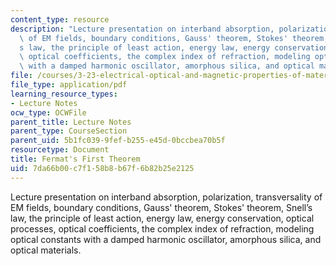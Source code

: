 ```yaml
---
content_type: resource
description: "Lecture presentation on interband absorption, polarization, transversality\
  \ of EM fields, boundary conditions, Gauss' theorem, Stokes' theorem, Snell\u2019\
  s law, the principle of least action, energy law, energy conservation, optical processes,\
  \ optical coefficients, the complex index of refraction, modeling optical constants\
  \ with a damped harmonic oscillator, amorphous silica, and optical materials."
file: /courses/3-23-electrical-optical-and-magnetic-properties-of-materials-fall-2007/7da66b00c7f158b8b67f6b82b25e2125_lec17.pdf
file_type: application/pdf
learning_resource_types:
- Lecture Notes
ocw_type: OCWFile
parent_title: Lecture Notes
parent_type: CourseSection
parent_uid: 5b1fc039-9fef-b255-e45d-0bccbea70b5f
resourcetype: Document
title: Fermat's First Theorem
uid: 7da66b00-c7f1-58b8-b67f-6b82b25e2125
---
```

Lecture presentation on interband absorption, polarization, transversality of EM fields, boundary conditions, Gauss' theorem, Stokes' theorem, Snell’s law, the principle of least action, energy law, energy conservation, optical processes, optical coefficients, the complex index of refraction, modeling optical constants with a damped harmonic oscillator, amorphous silica, and optical materials.
